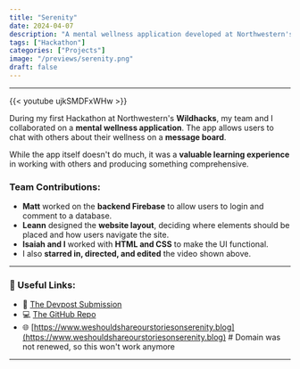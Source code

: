 ```yaml
---
title: "Serenity"
date: 2024-04-07
description: "A mental wellness application developed at Northwestern's Wildhacks Hackathon."
tags: ["Hackathon"]
categories: ["Projects"]
image: "/previews/serenity.png"
draft: false
---
```


<hr>

{{< youtube ujkSMDFxWHw >}}

During my first Hackathon at Northwestern's **Wildhacks**, my team and I collaborated on a **mental wellness application**. The app allows users to chat with others about their wellness on a **message board**.  

While the app itself doesn't do much, it was a **valuable learning experience** in working with others and producing something comprehensive.  

### Team Contributions:
- **Matt** worked on the **backend Firebase** to allow users to login and comment to a database.
- **Leann** designed the **website layout**, deciding where elements should be placed and how users navigate the site.
- **Isaiah and I** worked with **HTML and CSS** to make the UI functional.
- I also **starred in, directed, and edited** the video shown above.

---

### 🔗 Useful Links:
- 📜 [The Devpost Submission](https://devpost.com/software/serenity-sf17b2)  
- 💻 [The GitHub Repo](https://github.com/EricSpencer00/Serenity)  
- 🌐 [https://www.weshouldshareourstoriesonserenity.blog](https://www.weshouldshareourstoriesonserenity.blog) # Domain was not renewed, so this won't work anymore

---
